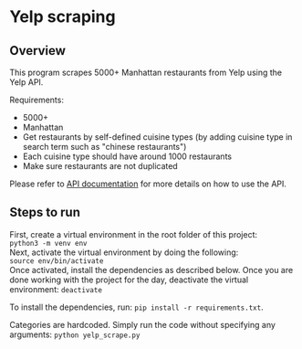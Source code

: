 # Yelp scraping

## Overview
This program scrapes 5000+ Manhattan restaurants from Yelp using the Yelp API.

Requirements:  
- 5000+  
- Manhattan  
- Get restaurants by self-defined cuisine types (by adding cuisine type in
  search term such as "chinese restaurants")  
- Each cuisine type should have around 1000 restaurants 
- Make sure restaurants are not duplicated  

Please refer to [API
documentation](https://www.yelp.com/developers/documentation/v3)
for more details on how to use the API.

## Steps to run

First, create a virtual environment in the root folder of this project:  
`python3 -m venv env`  
Next, activate the virtual environment by doing the following:  
`source env/bin/activate`   
Once activated, install the dependencies as described below. Once you are done
working with the project for the day, deactivate the virtual environment:
`deactivate`  

To install the dependencies, run:
`pip install -r requirements.txt`.

Categories are hardcoded.
Simply run the code without specifying any arguments:
`python yelp_scrape.py`
